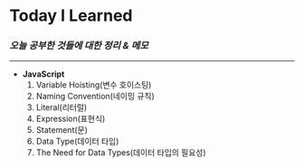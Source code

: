 # Today I Learned #

### _오늘 공부한 것들에 대한 정리 & 메모_ ###

------------
+ **JavaScript**
  1) Variable Hoisting(변수 호이스팅)
  2) Naming Convention(네이밍 규칙)
  3) Literal(리터럴)
  4) Expression(표현식)
  5) Statement(문)
  6) Data Type(데이터 타입)
  7) The Need for Data Types(데이터 타입의 필요성)